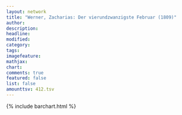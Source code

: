 ```yaml
---
layout: network
title: "Werner, Zacharias: Der vierundzwanzigste Februar (1809)"
author:
description:
headline:
modified:
category:
tags:
imagefeature: 
mathjax: 
chart: 
comments: true
featured: false
list: false
amounttsv: 412.tsv
---
```

{% include barchart.html %}
